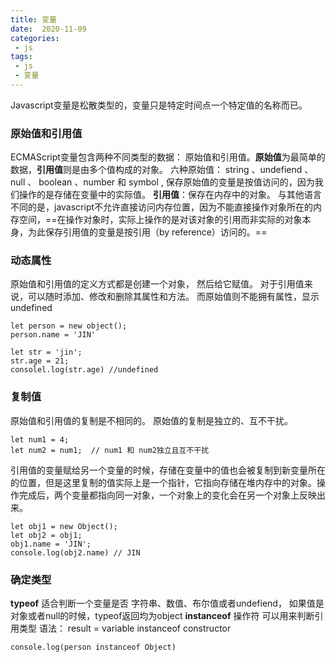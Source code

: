 ```yaml
---
title: 变量
date:  2020-11-09
categories:
 - js
tags:
 - js
 - 变量
---
```


Javascript变量是松散类型的，变量只是特定时间点一个特定值的名称而已。
### 原始值和引用值
ECMAScript变量包含两种不同类型的数据： 原始值和引用值。**原始值**为最简单的数据，**引用值**则是由多个值构成的对象。
六种原始值： string 、undefiend  、 null 、 boolean 、number 和 symbol , 保存原始值的变量是按值访问的，因为我们操作的是存储在变量中的实际值。
**引用值**：保存在内存中的对象。 与其他语言不同的是，javascript不允许直接访问内存位置，因为不能直接操作对象所在的内存空间，==在操作对象时，实际上操作的是对该对象的引用而非实际的对象本身，为此保存引用值的变量是按引用（by reference）访问的。==
### 动态属性
原始值和引用值的定义方式都是创建一个对象， 然后给它赋值。
对于引用值来说，可以随时添加、修改和删除其属性和方法。
而原始值则不能拥有属性，显示undefined
```
let person = new object();
person.name = 'JIN'

let str = 'jin';
str.age = 21;
consolel.log(str.age) //undefined
```
### 复制值
原始值和引用值的复制是不相同的。
原始值的复制是独立的、互不干扰。
```
let num1 = 4;
let num2 = num1;  // num1 和 num2独立且互不干扰
```
引用值的变量赋给另一个变量的时候，存储在变量中的值也会被复制到新变量所在的位置，但是这里复制的值实际上是一个指针，它指向存储在堆内存中的对象。操作完成后，两个变量都指向同一对象，一个对象上的变化会在另一个对象上反映出来。
```
let obj1 = new Object();
let obj2 = obj1;
obj1.name = 'JIN';
console.log(obj2.name) // JIN
```

### 确定类型
**typeof** 适合判断一个变量是否 字符串、数值、布尔值或者undefiend， 如果值是对象或者null的时候，typeof返回均为object
**instanceof** 操作符 可以用来判断引用类型
语法： result = variable instanceof constructor
```
console.log(person instanceof Object)
```